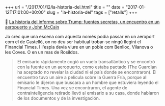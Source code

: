 +++
url = "/2017/01/12/la-historia-del.html"
title = ""
date = "2017-01-12T17:01:00+00:00"
slug = "la-historia-del"
tags = ["retalls"]
+++

📎 [La historia del informe sobre Trump: fuentes secretas, un encuentro en un aeropuerto y John McCain](http://www.eldiario.es/theguardian/Trump-Putin-aeropuerto-espionaje_0_600890031.html)

Jo crec que una escena com aquesta només podia passar en un aeroport com el de Castelló, on no deu ser habitual trobar-se ningú llegint el Financial Times. I l'espia devia viure en un poble com Benlloc, Vilanova o les Coves. O en un mas de Rosildos.

> El emisario rápidamente cogió un vuelo transatlántico y se encontró con la fuente en un aeropuerto, como estaba pactado (The Guardian ha aceptado no revelar la ciudad ni el país donde se encontraron). El encuentro tuvo un aire a película sobre la Guerra Fría, porque al emisario le dijeron que buscara a un hombre que estuviera leyendo el Financial Times. Una vez se encontraron, el agente de contrainteligencia retirado llevó al emisario a su casa, donde hablaron de los documentos y de la investigación.

